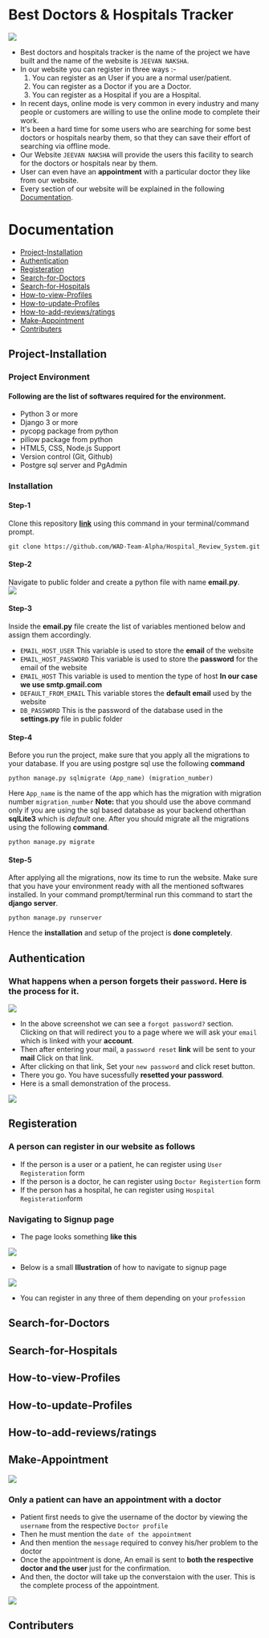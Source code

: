 # Best Doctors & Hospitals Tracker
![](/images/image1.JPG)
* Best doctors and hospitals tracker is the name of the project we have built and the name of the website is ```JEEVAN NAKSHA```.
* In our website you can register in three ways :-
   1. You can register as an User if you are a normal user/patient.
   2. You can register as a Doctor if you are a Doctor.
   3. You can register as a Hospital if you are a Hospital.
* In recent days, online mode is very common in every industry and many people or customers are willing to use the online mode to complete their work.
* It's been a hard time for some users who are searching for some best doctors or hospitals nearby them, so that they can save their effort of searching via offline mode.
* Our Website ```JEEVAN NAKSHA``` will provide the users this facility to search for the doctors or hospitals near by them.
* User can even have an **appointment** with a particular doctor they like from our website.
* Every section of our website will be explained in the following [Documentation](#documentation).

# Documentation
* [Project-Installation](#Project-Installation)
* [Authentication](#Authentication)
* [Registeration](#Registeration)
* [Search-for-Doctors](#Search-for-Doctors)
* [Search-for-Hospitals](#Search-for-Hospitals)
* [How-to-view-Profiles](#How-to-view-Profiles)
* [How-to-update-Profiles](#How-to-update-Profiles)
* [How-to-add-reviews/ratings](#How-to-add-reviews/ratings)
* [Make-Appointment](#Make-Appointment)
* [Contributers](#Contributers)

## Project-Installation
### Project Environment
#### Following are the list of softwares required for the environment.
* Python 3 or more
* Django 3 or more
* pycopg package from python
* pillow package from python
* HTML5, CSS, Node.js Support
* Version control (Git, Github)
* Postgre sql server and PgAdmin
### Installation
#### Step-1 
Clone this repository **[link](https://github.com/WAD-Team-Alpha/Hospital_Review_System.git)** using this command in your terminal/command prompt.
```
git clone https://github.com/WAD-Team-Alpha/Hospital_Review_System.git
```
#### Step-2 
Navigate to public folder and create a python file with name **email.py**.\
![](/images/Capture.JPG)
#### Step-3 
Inside the **email.py** file create the list of variables mentioned below and assign them accordingly.
* ```EMAIL_HOST_USER```     This variable is used to store the **email** of the website
* ```EMAIL_HOST_PASSWORD``` This variable is used to store the **password** for the email of the website
* ```EMAIL_HOST```          This variable is used to mention the type of host **In our case we use smtp.gmail.com**
* ```DEFAULT_FROM_EMAIL```  This variable stores the **default email** used by the website
* ```DB_PASSWORD```         This is the password of the database used in the **settings.py** file in public folder
#### Step-4
Before you run the project, make sure that you apply all the migrations to your database. If you are using postgre sql use the following **command**
```
python manage.py sqlmigrate (App_name) (migration_number)
```
Here ```App_name``` is the name of the app which has the migration with migration number ``` migration_number ```
**Note:** that you should use the above command only if you are using the sql based database as your backend otherthan **sqlLite3** which is *default* one.
After you should migrate all the migrations using the following **command**.
```
python manage.py migrate
```
#### Step-5
After applying all the migrations, now its time to run the website. Make sure that you have your environment ready with all the mentioned softwares installed. In your command prompt/terminal run this command to start the **django server**.
```
python manage.py runserver
```

Hence the **installation** and setup of the project is **done completely**.

## Authentication
### What happens when a person forgets their ```password```. Here is the process for it.
![](/images/cap4.JPG)
* In the above screenshot we can see a ```forgot password?``` section. Clicking on that will redirect you to a page where we will ask your ```email``` which is linked with your **account**.
* Then after entering your mail, a ```password reset``` **link** will be sent to your **mail** Click on that link.
* After clicking on that link, Set your ```new password``` and click reset button.
* There you go. You have sucessfully **resetted your password**.
* Here is a small demonstration of the process.


![](/images/gif3.gif)
## Registeration
### A person can register in our website as follows
* If the person is a user or a patient, he can register using ```User Registeration``` form
* If the person is a doctor, he can register using ```Doctor Registertion``` form
* If the person has a hospital, he can register using ``` Hospital Registeration ```form
### Navigating to Signup page
* The page looks something **like this**


![](/images/cap2.JPG)
* Below is a small **Illustration** of how to navigate to signup page


![](/images/gif1.gif)

* You can register in any three of them depending on your ```profession```

## Search-for-Doctors
## Search-for-Hospitals
## How-to-view-Profiles
## How-to-update-Profiles
## How-to-add-reviews/ratings
## Make-Appointment
![](/images/cap3.JPG)
### Only a patient can have an appointment with a doctor
* Patient first needs to give the username of the doctor by viewing the ```username``` from the respective ```Doctor profile```
* Then he must mention the ```date of the appointment```
* And then mention the ```message``` required to convey his/her problem to the doctor
* Once the appointment is done, An email is sent to **both the respective doctor and the user** just for the confirmation.
* And then, the doctor will take up the converstaion with the user. This is the complete process of the appointment.


![](/images/gif2.gif)
## Contributers
